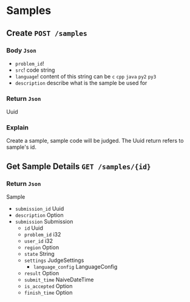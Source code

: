 # Samples

## Create `POST /samples`
### Body `Json`
- `problem_id`!
- `src`! code string
- `language`! content of this string can be `c` `cpp` `java` `py2` `py3`
- `description` describe what is the sample be used for
### Return `Json`
Uuid
### Explain
Create a sample, sample code will be judged.
The Uuid return refers to sample's id.

## Get Sample Details `GET /samples/{id}`
### Return `Json`
Sample
- `submission_id` Uuid
- `description` Option<String>
- `submission` Submission
  - `id` Uuid
  - `problem_id` i32
  - `user_id` i32
  - `region` Option<String>
  - `state` String
  - `settings` JudgeSettings
    - `language_config` LanguageConfig
  - `result` Option<JudgeResult>
  - `submit_time` NaiveDateTime
  - `is_accepted` Option<bool>
  - `finish_time` Option<NaiveDateTime>
